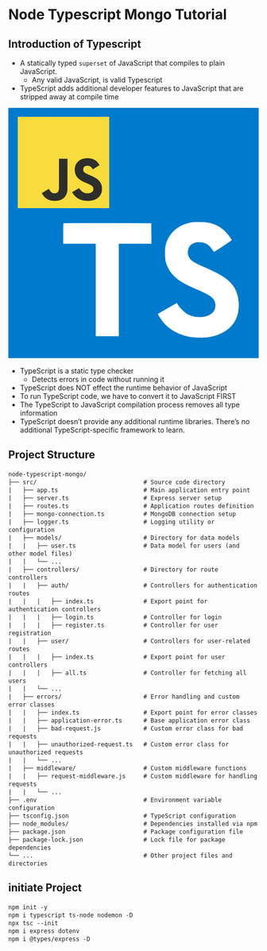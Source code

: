 # Node Typescript Mongo Tutorial

## Introduction of Typescript

* A statically typed `superset` of JavaScript that compiles to plain JavaScript.
  * Any valid JavaScript, is valid Typescript
* TypeScript adds additional developer features to JavaScript that are stripped away at compile time

![](./TS_JS.png)

* TypeScript is a static type checker
  * Detects errors in code without running it
* TypeScript does NOT effect the runtime behavior of JavaScript
* To run TypeScript code, we have to convert it to JavaScript FIRST
* The TypeScript to JavaScript compilation process removes all type information
* TypeScript doesn’t provide any additional runtime libraries. There’s no additional TypeScript-specific framework to learn.

## Project Structure

```
node-typescript-mongo/
├── src/                              # Source code directory
|   ├── app.ts                        # Main application entry point
|   ├── server.ts                     # Express server setup
|   ├── routes.ts                     # Application routes definition
|   ├── mongo-connection.ts           # MongoDB connection setup
|   ├── logger.ts                     # Logging utility or configuration
|   ├── models/                       # Directory for data models
|   |   ├── user.ts                   # Data model for users (and other model files)
|   |   └── ...
|   ├── controllers/                  # Directory for route controllers
|   |   ├── auth/                     # Controllers for authentication routes
|   |   |   ├── index.ts              # Export point for authentication controllers
|   |   |   ├── login.ts              # Controller for login
|   |   |   ├── register.ts           # Controller for user registration
|   |   ├── user/                     # Controllers for user-related routes
|   |   |   ├── index.ts              # Export point for user controllers
|   |   |   ├── all.ts                # Controller for fetching all users
|   |   └── ...
|   ├── errors/                       # Error handling and custom error classes
|   |   ├── index.ts                  # Export point for error classes
|   |   ├── application-error.ts      # Base application error class
|   |   ├── bad-request.js            # Custom error class for bad requests
|   |   ├── unauthorized-request.ts   # Custom error class for unauthorized requests
|   |   └── ...
|   ├── middleware/                   # Custom middleware functions
|   |   ├── request-middleware.js     # Custom middleware for handling requests
|   |   └── ...
├── .env                              # Environment variable configuration
├── tsconfig.json                     # TypeScript configuration
├── node_modules/                     # Dependencies installed via npm
├── package.json                      # Package configuration file
├── package-lock.json                 # Lock file for package dependencies
└── ...                               # Other project files and directories

  ```

## initiate Project
  ```
  npm init -y
  npm i typescript ts-node nodemon -D
  npx tsc --init 
  npm i express dotenv
  npm i @types/express -D
  ```